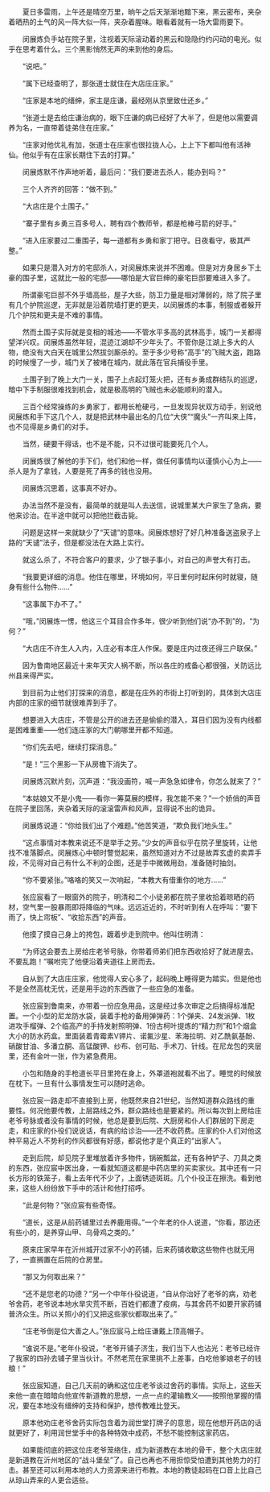 　　夏日多雷雨，上午还是晴空万里，晌午之后天渐渐地黯下来，黑云密布，夹杂着晒热的土气的风一阵大似一阵，夹杂着腥味。眼看着就有一场大雷雨要下。

　　闵展炼负手站在院子里，注视着天际滚动着的黑云和隐隐约约闪动的电光。似乎在思考着什么。三个黑影悄然无声的来到他的身后。

　　“说吧。”

　　“属下已经查明了，那张道士就住在大店庄庄家。”

　　“庄家是本地的缙绅，家主是庄谦，最经刚从京里致仕还乡。”

　　“张道士是去给庄谦治病的，眼下庄谦的病已经好了大半了，但是他以需要调养为名，一直带着徒弟住在庄家。”

　　“庄家对他优礼有加，张道士在庄家也很拉拢人心，上上下下都叫他有活神仙。他似乎有在庄家长期住下去的打算。”

　　闵展炼默不作声地听着，最后问：“我们要进去杀人，能办到吗？”

　　三个人齐齐的回答：“做不到。”

　　“大店庄是个土围子。”

　　“寨子里有乡勇三百多号人，聘有四个教师爷，都是枪棒弓箭的好手。”

　　“进入庄家要过二重围子，每一道都有乡勇和家丁把守。日夜看守，极其严整。”

　　如果只是潜入对方的宅邸杀人，对闵展炼来说并不困难。但是对方身居乡下土豪的围子里，这就比一般的宅邸——哪怕是大官巨绅的豪宅巨邸要难进入多了。

　　所谓豪宅巨邸不外乎墙高些，屋子大些，防卫力量是相对薄弱的，除了院子里有几个护院巡逻，无非就是沿着院墙打更的更夫，以闵展炼的本事，制服或者躲开几个护院和更夫是不难的事情。

　　然而土围子实际就是变相的城池——不管水平多高的武林高手，城门一关都得望洋兴叹。闵展炼虽然年轻，混迹江湖却不少年头了。不管你是江湖上多大的人物，绝没有大白天在城里公然拔剑厮杀的。至于多少号称“高手”的飞贼大盗，跑路的时候慢了一步，城门关了被堵在城内，就此落在官兵捕役手里。

　　土围子到了晚上大门一关，围子上点起灯笼火把，还有乡勇成群结队的巡逻，暗中下手制服很难找到机会，就是极高明的飞贼也未必能顺利的潜入。

　　三百个经常操练的乡勇家丁，都用长枪硬弓，一旦发现异状双方动手，别说他闵展炼和手下这几个人，就是把武林中最出名的几位“大侠”“魔头”一齐叫来上阵，也不见得是乡勇们的对手。

　　当然，硬要干得话，也不是不能，只不过很可能要死几个人。

　　闵展炼很了解他的手下们，他们和他一样，做任何事情均以谨慎小心为上——杀人是为了拿钱，人要是死了再多的钱也没用。

　　闵展炼沉思着，这事真不好办。

　　办法当然不是没有，最简单的就是叫人去送信，说城里某大户家生了急病，要他来诊治。在半途中就可以把他拦截击毙。

　　问题是这样一来就缺少了“天谴”的意味。闵展炼想好了好几种准备送盗泉子上路的“天谴”法子，但是都没法在大路上实行。

　　就这么杀了，不符合客户的要求，少了银子事小，对自己的声誉大有打击。

　　“我要更详细的消息。他住在哪里，环境如何，平日里何时起床何时就寝，随身有些什么物件……”

　　“这事属下办不了。”

　　“哦，”闵展炼一愣，他这三个耳目合作多年，很少听到他们说“办不到”的，“为何？”

　　“大店庄不许生人入内，入庄必有本庄人作保。要是庄内过夜还得三户联保。”

　　因为鲁南地区最近十来年天灾人祸不断，所以各庄的戒备心都很强，关防远比州县来得严实。

　　到目前为止他们打探来的消息，都是在庄外的市街上打听到的，具体到大店庄内部的庄家的细节就很难弄到手了。

　　想要进入大店庄，不管是公开的进去还是偷偷的潜入，耳目们因为没有内线都是困难重重——他们连庄家的大门朝哪里开都不知道。

　　“你们先去吧，继续打探消息。”

　　“是！”三个黑影一下从房檐下消失了。

　　闵展炼沉默片刻，沉声道：“我没画符，喊一声急急如律令，你怎么就来了？”

　　“本姑娘又不是小鬼——看你一筹莫展的模样，我怎能不来？”一个娇俏的声音在院子里回荡，夹杂着天际的滚滚雷声和风声，显得说不出的诡异。

　　闵展炼说道：“你给我们出了个难题。”他苦笑道，“欺负我们地头生。”

　　“这点事情对本教来说还不是举手之劳。”少女的声音似乎在院子里旋转，让他找不准落脚点。闵展炼心中顿时警觉起来，虽然知道对方不过是故弄玄虚的卖弄手段，不见得对自己有什么不利的企图，还是手中微微用劲，准备随时抽剑。

　　“你不要紧张。”咯咯的笑又一次响起，“本教大有借重你的地方……”

　　张应宸看了一眼窗外的院子，明清和二个小徒弟都在院子里收拾着晾晒的药材，空气里一股暴雨即将降临的气味。远远近近的，不时听到有人在呼叫：“要下雨了，快上帘板”、“收拾东西”的声音。

　　他摸了摸自己身上的挎包，踱着步走到院中。他叫住明清：

　　“为师这会要去上房给庄老爷号脉，你带着师弟们把东西收拾好了就进屋去。不要乱跑！”嘱咐完了他便沿着夹道往上房而去。

　　自从到了大店庄庄家，他觉得人安心多了，起码晚上睡得更为踏实。但是他也不是全然高枕无忧，还是用手边的东西做了一些应急的准备。

　　张应宸到鲁南来，亦带着一份应急用品，这是经过多次审定之后搞得标准配置。一个小型的尼龙防水袋，装着手枪的备用弹弹药：1个弹夹、24发派弹、1枚进攻手榴弹、2个临高产的手持发射照明弹、1份古柯叶提炼的“精力剂”和1个烟盒大小的防水药盒。里面装着青霉素V钾片、诺氟沙星、苯海拉明、对乙酰氨基酚、硝酸甘油、多潘立酮、高锰酸钾、纱布、创可贴、手术刀、针线。在尼龙包的夹层里，还有金叶一张，作为紧急费用。

　　小包和随身的手枪道长平日里挎在身上，外罩道袍就看不出了。睡觉的时候放在枕下。一旦有什么事情发生可以随时逃命。

　　张应宸一路走却不直接到上房，他既然来自21世纪，当然知道群众路线的重要性。何况他要传教，上层路线之外，群众路线也是要紧的。所以每次到上房给庄老爷号脉或者没有事情的时候，他总是要到后院、大厨房和仆人们群居的下房走走，和庄家的仆役们说说话，有病的给诊治——还不收药费。庄家的仆人们对他这种平易近人不势利的作风都很有好感，都说他才是个真正的“出家人”。

　　走到后院，却见院子里堆放着许多物件，锅碗瓢盆，还有各种铲子、刀具之类的东西，张应宸中医出身，一看就知道这都是中药店里的买卖家伙。其中还有一只长方形的铁笼子，看上去年代不少了，上面锈迹斑斑。几个仆役正在擦洗。看到他来，这些人纷纷放下手中的活计和他打招呼。

　　“此是何物？”张应宸有些奇怪。

　　“道长，这是从前药铺里过去养鹿用得。”一个年老的仆人说道，“你看，那边还有些小的，是养穿山甲、乌骨鸡之类的。”

　　原来庄家早年在沂州城开过家不小的药铺，后来药铺收歇这些物件也就无用了，一直搁置在后院的仓房里。

　　“那又为何取出来？”

　　“还不是您老的功德？”另一个中年仆役说道，“自从你治好了老爷的病，劝老爷舍药，老爷说本地水旱灾荒不断，百姓们都遭了疫病，与其舍药不如要开家药铺普济众生。所以关照小的们又把这些家伙都取出来了。”

　　“庄老爷倒是位大善之人。”张应宸马上给庄谦戴上顶高帽子。

　　“谁说不是。”老年仆役说，“老爷开铺子济生，我们当下人也沾光：老爷已经许了我家的四孙去铺子里当伙计。不然老荒在家里挑不上差事，白吃他爹娘老子的钱粮！”

　　张应宸知道，自己几天前的确和这位庄老爷谈过舍药的事情。实际上，这些天来他一直在暗暗向他宣传新道教的思想，一点一点的灌输教义——按照他掌握的情况，要在本地没有缙绅的支持和保护，想传教难比登天。

　　原本他劝庄老爷舍药实际包含着为润世堂打牌子的意思，现在他想开药店的话就更好了，利用润世堂手中的各种特效中成药，不愁不能控制这家药店。

　　如果能彻底的把这位庄老爷笼络住，成为新道教在本地的骨干，整个大店庄就是新道教在沂州地区的“战斗堡垒”了。自己也再也不用担惊受怕遭到其他势力的打击。甚至还可以利用本地的人力资源来进行布教。本地的教徒起码在口音上比自己从琼山弄来的人更合适些。
